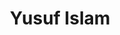 ---
title: "Yusuf Islam"
summary: "He became a Muslim in 1977 after his brother had given him a copy of the Quraan to read. It was from there, that he had changed his name and had promised to release one more album with his old time producer Paul Samwell-Smith called, \"Back To Earth\". Upon retiring, he felt that it was not right to live in a life of luxury, and he was helping in humanitarian and charitable causes. He also gained government funding for under-privileged Muslim schools in Britain. Yusuf now annually donates over half his income to charity. His 1972 album Catch Bull at Four spent three weeks at number one on the Billboard 200, and fifteen weeks at number one in the Australian ARIA Charts. He earned two ASCAP songwriting awards in 2005 and 2006 for \"The First Cut Is the Deepest\", and the song has been a hit for four different artists. His other hit songs include \"Father and Son\", \"Wild World\", \"Peace Train\", \"Moonshadow\", and \"Morning Has Broken\". In 2007 he received the British Academy's Ivor Novello Award for Outstanding Song Collection. In December 1977, Stevens converted to Islam and adopted the name Yusuf Islam the following year. In 1979, he auctioned all his guitars for charity and left his music career to devote himself to educational and philanthropic causes in the Muslim community. He was embroiled in a long-running controversy regarding comments he made in 1989 about the death fatwa on author Salman Rushdie. He has received two honorary doctorates and awards for promoting peace from two organizations founded by Mikhail Gorbachev. In 1995, Yusuf Islam released another release \"The Life Of The Last Prophet\" on his own label: Mountain Of Light followed by \"A For Allah\" in 2000. In 2006, he returned to pop music – releasing his first album of new pop songs in 28 years, titled An Other Cup. With that release and for subsequent ones, he dropped the surname \"Islam\" from the album cover art – using the stage name \"Yusuf\" as a mononym. In 2009, he released the album Roadsinger, and in 2014, he released the album Tell 'Em I'm Gone, and began his first US tour since 1978.He was inducted into the Rock and Roll Hall of Fame in 2014. In October 2014, he launched his book entitled \"Why I Still Carry A Guitar\"."
slug: "yusuf-islam"
image: "yusuf-islam.jpg"
apple_music_artist_url: "None"
wikipedia_url: "none"
---